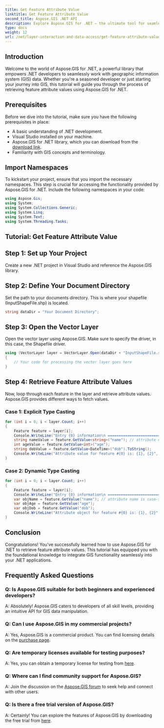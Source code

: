 ```yaml
---
title: Get Feature Attribute Value
linktitle: Get Feature Attribute Value
second_title: Aspose.GIS .NET API
description: Explore Aspose.GIS for .NET – the ultimate tool for seamless GIS data integration. Download your free trial now! #Aspose #GIS #.NET
type: docs
weight: 12
url: /net/layer-interaction-and-data-access/get-feature-attribute-value/
---
```

## Introduction
Welcome to the world of Aspose.GIS for .NET, a powerful library that empowers .NET developers to seamlessly work with geographic information system (GIS) data. Whether you're a seasoned developer or just starting your journey into GIS, this tutorial will guide you through the process of retrieving feature attribute values using Aspose.GIS for .NET.
## Prerequisites
Before we dive into the tutorial, make sure you have the following prerequisites in place:
- A basic understanding of .NET development.
- Visual Studio installed on your machine.
- Aspose.GIS for .NET library, which you can download from the [download link](https://releases.aspose.com/gis/net/).
- Familiarity with GIS concepts and terminology.
## Import Namespaces
To kickstart your project, ensure that you import the necessary namespaces. This step is crucial for accessing the functionality provided by Aspose.GIS for .NET. Include the following namespaces in your code:
```csharp
using Aspose.Gis;
using System;
using System.Collections.Generic;
using System.Linq;
using System.Text;
using System.Threading.Tasks;
```
## Tutorial: Get Feature Attribute Value
## Step 1: Set up Your Project
Create a new .NET project in Visual Studio and reference the Aspose.GIS library.
## Step 2: Define Your Document Directory
Set the path to your documents directory. This is where your shapefile (InputShapeFile.shp) is located.
```csharp
string dataDir = "Your Document Directory";
```
## Step 3: Open the Vector Layer
Open the vector layer using Aspose.GIS. Make sure to specify the driver, in this case, the Shapefile driver.
```csharp
using (VectorLayer layer = VectorLayer.Open(dataDir + "InputShapeFile.shp", Drivers.Shapefile))
{
    // Your code for processing the vector layer goes here
}
```
## Step 4: Retrieve Feature Attribute Values
Now, loop through each feature in the layer and retrieve attribute values. Aspose.GIS provides different ways to fetch values.
### Case 1: Explicit Type Casting
```csharp
for (int i = 0; i < layer.Count; i++)
{
    Feature feature = layer[i];
    Console.WriteLine("Entry {0} information\n ========================", i);
    string nameValue = feature.GetValue<string>("name"); // attribute name is case-sensitive
    int ageValue = feature.GetValue<int>("age");
    string dobValue = feature.GetValue<DateTime>("dob").ToString();
    Console.WriteLine("Attribute value for feature #{0} is: {1}, {2}", nameValue, ageValue, dobValue);
}
```
### Case 2: Dynamic Type Casting
```csharp
for (int i = 0; i < layer.Count; i++)
{
    Feature feature = layer[i];
    Console.WriteLine("Entry {0} information\n ========================", i);
    var objName = feature.GetValue("name"); // attribute name is case-sensitive
    var objAge = feature.GetValue("age");
    var objDob = feature.GetValue("dob");
    Console.WriteLine("Attribute object for feature #{0} is: {1}, {2}", objName, objAge, objDob);
}
```
## Conclusion
Congratulations! You've successfully learned how to use Aspose.GIS for .NET to retrieve feature attribute values. This tutorial has equipped you with the foundational knowledge to integrate GIS functionality seamlessly into your .NET applications.
## Frequently Asked Questions
### Q: Is Aspose.GIS suitable for both beginners and experienced developers?
A: Absolutely! Aspose.GIS caters to developers of all skill levels, providing an intuitive API for GIS data manipulation.
### Q: Can I use Aspose.GIS in my commercial projects?
A: Yes, Aspose.GIS is a commercial product. You can find licensing details on the [purchase page](https://purchase.aspose.com/buy).
### Q: Are temporary licenses available for testing purposes?
A: Yes, you can obtain a temporary license for testing from [here](https://purchase.aspose.com/temporary-license/).
### Q: Where can I find community support for Aspose.GIS?
A: Join the discussion on the [Aspose.GIS forum](https://forum.aspose.com/c/gis/33) to seek help and connect with other users.
### Q: Is there a free trial version of Aspose.GIS?
A: Certainly! You can explore the features of Aspose.GIS by downloading the free trial from [here](https://releases.aspose.com/).
